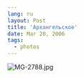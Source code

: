 ```yaml
---
lang: ru
layout: Post
title: 'Архангельское'
date: Mar 20, 2006
tags:
  - photos
---
```




![MG-2788.jpg](upload://MG-2788.jpg)

